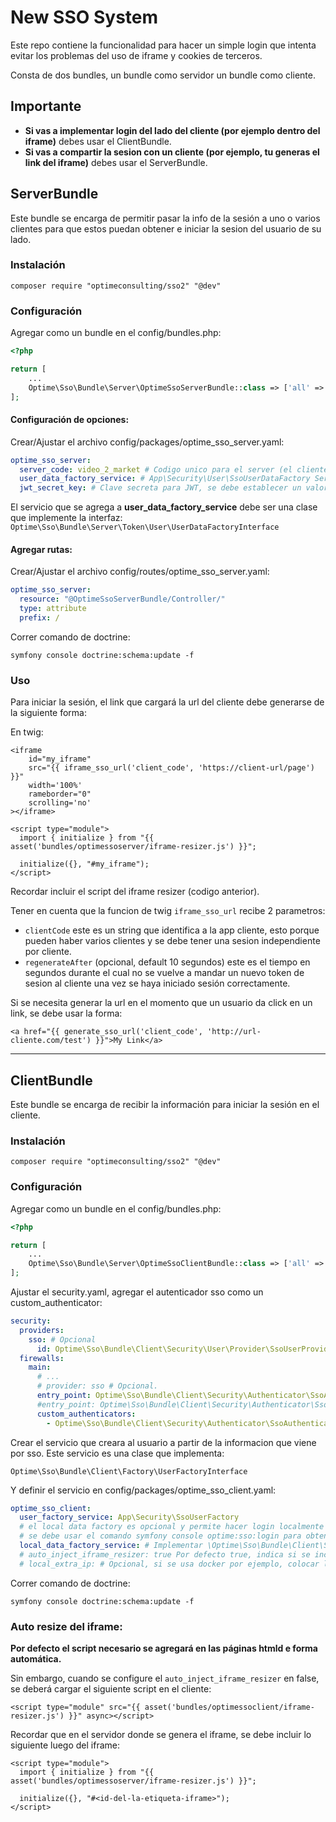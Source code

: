 # New SSO System

Este repo contiene la funcionalidad para hacer un simple login que intenta evitar los problemas del
uso de iframe y cookies de terceros.

Consta de dos bundles, un bundle como servidor un bundle como cliente.

## Importante

* **Si vas a implementar login del lado del cliente (por ejemplo dentro del iframe)** debes usar el ClientBundle.
* **Si vas a compartir la sesion con un cliente (por ejemplo, tu generas el link del iframe)** debes usar el
  ServerBundle.

## ServerBundle

Este bundle se encarga de permitir pasar la info de la sesión a uno o varios clientes para que estos puedan
obtener e iniciar la sesion del usuario de su lado.

### Instalación

```
composer require "optimeconsulting/sso2" "@dev"
```

### Configuración

Agregar como un bundle en el config/bundles.php:

```php
<?php

return [
    ...
    Optime\Sso\Bundle\Server\OptimeSsoServerBundle::class => ['all' => true],
];
```

#### Configuración de opciones:

Crear/Ajustar el archivo config/packages/optime_sso_server.yaml:

```yaml
optime_sso_server:
  server_code: video_2_market # Codigo unico para el server (el cliente puedo conectarse a varios servers).
  user_data_factory_service: # App\Security\User\SsoUserDataFactory Servicio que genera la data necesaria para la sesión.
  jwt_secret_key: # Clave secreta para JWT, se debe establecer un valor
```

El servicio que se agrega a **user_data_factory_service** debe ser una clase que implemente la interfaz:
`Optime\Sso\Bundle\Server\Token\User\UserDataFactoryInterface`

#### Agregar rutas:

Crear/Ajustar el archivo config/routes/optime_sso_server.yaml:

```yaml
optime_sso_server:
  resource: "@OptimeSsoServerBundle/Controller/"
  type: attribute
  prefix: /
```

Correr comando de doctrine:

```
symfony console doctrine:schema:update -f
```

### Uso

Para iniciar la sesión, el link que cargará la url del cliente debe generarse de la siguiente forma:

En twig:

```jinja
<iframe 
    id="my_iframe" 
    src="{{ iframe_sso_url('client_code', 'https://client-url/page') }}"
    width='100%'
    rameborder="0"
    scrolling='no'
></iframe>

<script type="module">
  import { initialize } from "{{ asset('bundles/optimessoserver/iframe-resizer.js') }}";

  initialize({}, "#my_iframe");
</script>
```

Recordar incluir el script del iframe resizer (codigo anterior).

Tener en cuenta que la funcion de twig `iframe_sso_url` recibe 2 parametros:

* `clientCode` este es un string que identifica a la app cliente, esto porque pueden haber varios clientes
  y se debe tener una sesion independiente por cliente.
* `regenerateAfter` (opcional, default 10 segundos) este es el tiempo en segundos durante el cual no se
  vuelve a mandar un nuevo token de sesion al cliente una vez se haya iniciado sesión correctamente.

Si se necesita generar la url en el momento que un usuario da click en un link, se debe usar la forma:

```jinja
<a href="{{ generate_sso_url('client_code', 'http://url-cliente.com/test') }}">My Link</a>
```

<hr>

## ClientBundle

Este bundle se encarga de recibir la información para iniciar la sesión en el cliente.

### Instalación

```
composer require "optimeconsulting/sso2" "@dev"
```

### Configuración

Agregar como un bundle en el config/bundles.php:

```php
<?php

return [
    ...
    Optime\Sso\Bundle\Server\OptimeSsoClientBundle::class => ['all' => true],
];
```

Ajustar el security.yaml, agregar el autenticador sso como un custom_authenticator:

```yaml
security:
  providers:
    sso: # Opcional
      id: Optime\Sso\Bundle\Client\Security\User\Provider\SsoUserProvider
  firewalls:
    main:
      # ...
      # provider: sso # Opcional. 
      entry_point: Optime\Sso\Bundle\Client\Security\Authenticator\SsoAuthenticator
      #entry_point: Optime\Sso\Bundle\Client\Security\Authenticator\SsoEntryPoint
      custom_authenticators:
        - Optime\Sso\Bundle\Client\Security\Authenticator\SsoAuthenticator
```

Crear el servicio que creara al usuario a partir de la informacion que viene por sso.
Este servicio es una clase que implementa:

`Optime\Sso\Bundle\Client\Factory\UserFactoryInterface`

Y definir el servicio en config/packages/optime_sso_client.yaml:

```yaml
optime_sso_client:
  user_factory_service: App\Security\SsoUserFactory
  # el local data factory es opcional y permite hacer login localmente sin usar un server sso real.
  # se debe usar el comando symfony console optime:sso:login para obtener un token temporal de inicio de sesion.
  local_data_factory_service: # Implementar \Optime\Sso\Bundle\Client\Security\Local\LocalSsoDataFactoryInterface
  # auto_inject_iframe_resizer: true Por defecto true, indica si se incluye el script de iframe resize automaticamente 
  # local_extra_ip: # Opcional, si se usa docker por ejemplo, colocar la ip de docker para poder hacer login localmente.
```

Correr comando de doctrine:

```
symfony console doctrine:schema:update -f
```

### Auto resize del iframe:

**Por defecto el script necesario se agregará en las páginas htmld e forma automática.**

Sin embargo, cuando se configure el `auto_inject_iframe_resizer` en false, se deberá cargar el siguiente script en el cliente:

```jinja
<script type="module" src="{{ asset('bundles/optimessoclient/iframe-resizer.js') }}" async></script>
```

Recordar que en el servidor donde se genera el iframe, se debe incluir lo siguiente luego del iframe:

```jinja
<script type="module">
  import { initialize } from "{{ asset('bundles/optimessoserver/iframe-resizer.js') }}";

  initialize({}, "#<id-del-la-etiqueta-iframe>");
</script>
```


